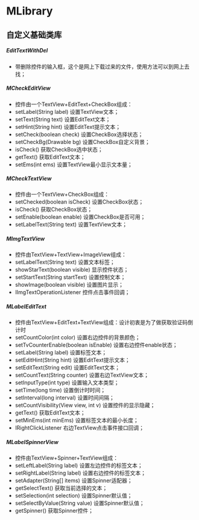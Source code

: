 # MLibrary
## 自定义基础类库
##### EditTextWithDel
 * 带删除控件的输入框，这个是网上下载过来的文件，使用方法可以到网上去找；
##### MCheckEditView
 * 控件由一个TextView+EditText+CheckBox组成：
 * setLabel(String label) 设置TextView文本；
 * setText(String text) 设置EditText文本；
 * setHint(String hint) 设置EditText提示文本；
 * setCheck(boolean check) 设置CheckBox选择状态；
 * setCheckBg(Drawable bg) 设置CheckBox自定义背景；
 * isCheck() 获取CheckBox选中状态；
 * getText() 获取EditText文本；
 * setEms(int ems) 设置TextView最小显示文本量；
##### MCheckTextView
 * 控件由一个TextView+CheckBox组成：
 * setChecked(boolean isCheck) 设置CheckBox状态；
 * isCheck() 获取CheckBox状态；
 * setEnable(boolean enable) 设置CheckBox是否可用；
 * setLabelText(String text) 设置TextView文本；
##### MImgTextView
 * 控件由TextView+TextView+ImageView组成：
 * setLabelText(String text) 设置文本标签；
 * showStarText(boolean visible) 显示控件状态；
 * setStartText(String startText) 设置控制文本；
 * showImage(boolean visible) 设置图片显示；
 * IImgTextOperationListener 控件点击事件回调；
##### MLabelEditText
 * 控件由TextView+EditText+TextView组成：设计初衷是为了做获取验证码倒计时
 * setCountColor(int color) 设置右边控件的背景颜色；
 * setTvCounterEnable(boolean isEnable) 设置右边控件enable状态；
 * setLabel(String label) 设置标签文本；
 * setEditHint(String hint) 设置EditText提示文本；
 * setEditText(String edit) 设置EditText文本；
 * setCountText(String counter) 设置右边TextView文本；
 * setInputType(int type) 设置输入文本类型；
 * setTime(long time) 设置倒计时时间；
 * setInterval(long interval) 设置时间间隔；
 * setCountVisibility(View view, int v) 设置控件的显示隐藏；
 * getText() 获取EditText文本；
 * setMinEms(int minEms) 设置标签文本的最小长度；
 * IRightClickListener 右边TextView点击事件接口回调；
##### MLabelSpinnerView
 * 控件由TextView+Spinner+TextView组成：
 * setLeftLabel(String label) 设置左边控件的标签文本；
 * setRightLabel(String label) 设置右边控件的标签文本；
 * setAdapter(String[] items) 设置Spinner适配器；
 * getSelectText() 获取当前选择的文本；
 * setSelection(int selection) 设置Spinner默认值；
 * setSelectByValue(String value) 设置Spinner默认值；
 * getSpinner() 获取Spinner控件；
